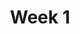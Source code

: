---
title: Week 1
weekNumber: 1
days:
- date: 2023-01-17
  events:
    ? '**Lecture 1**{: .label .label-lecture } [Introduction](lecture/lec01)'
    : '[Note 1](https://ds100.org/course-notes/intro_lec/introduction.html)'
    ? '**Lecture Participation 1**{: .label .label-survey } <base target="_blank"> [Lecture Participation 1](https://app.sli.do/event/dkf81ojXdToAXJBzQsrMm2/embed/polls/9dd4dd70-7a4d-4182-81e2-f3214568f2e4)'
    ? '**Survey**{: .label .label-survey } <base target="_blank"> [Pre-Semester Survey](https://forms.gle/V87pcQVmxufPn9as8) (due 1/20)'
    : ''
- date: 2023-01-19
  events:
    ? '**Lecture 2**{: .label .label-lecture } [Pandas I](lecture/lec02)'
    : '[Note 2](https://ds100.org/course-notes/pandas_1/pandas_1.html)'
    ? '**Lecture Participation 2**{: .label .label-survey } <base target="_blank"> [Lecture Participation 2](https://app.sli.do/event/bAdFQfFVvdGZTe2c7xFqat/embed/polls/8c9c73bb-3dcd-4751-b375-aecfbbac0761)'
    : ''
- date: 2023-01-20
  events:
      ? '**Lab 1**{: .label .label-lab } <base target="_blank"> [Prerequisite Refresher](https://data100.datahub.berkeley.edu/hub/user-redirect/git-pull?repo=https%3A%2F%2Fgithub.com%2FDS-100%2Fsp23&branch=main&urlpath=lab%2Ftree%2Fsp23%2Flab%2Flab01%2Flab01.ipynb) (due Jan 24)'
      ? '**Homework 1A**{: .label .label-hw } [Plotting and the Permutation Test](https://data100.datahub.berkeley.edu/hub/user-redirect/git-pull?repo=https%3A%2F%2Fgithub.com%2FDS-100%2Fsp23&branch=main&urlpath=lab%2Ftree%2Fsp23%2Fhw%2Fhw01%2Fhw01.ipynb) (due Jan 26)'
      ? '**Homework 1B**{: .label .label-hw } [Prerequisite Math](https://drive.google.com/file/d/1BE-3g86cS8T2EHGukrC3y964d9YZDaJd/view?usp=sharing) (due Jan 26)'
      : ''
---